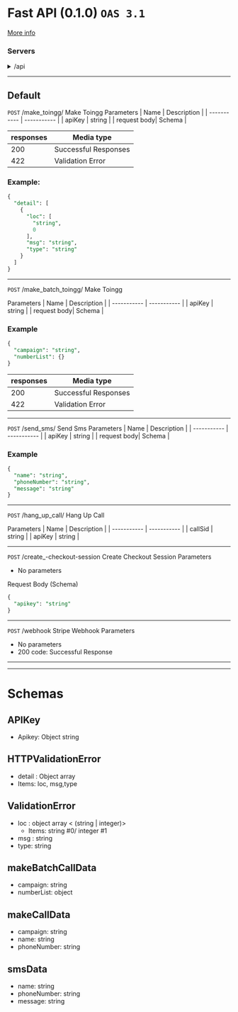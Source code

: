 # Fast API (0.1.0) `OAS 3.1`
[More info](https://call.toingg.com/api/openapi.json)


### Servers
<details>
<summary>/api</summary>
<br>
/api
</details>

---

## Default
`POST` /make_toingg/ Make Toingg
Parameters
| Name        | Description |
| ----------- | ----------- |
| apiKey      | string      |
| request body| Schema      |

| responses   | Media type  |
|-----------  | ----------  |
| 200         | Successful Responses|
| 422        |  Validation Error |

### Example:
```sql
{
  "detail": [
    {
      "loc": [
        "string",
        0
      ],
      "msg": "string",
      "type": "string"
    }
  ]
}
```

---

`POST` /make_batch_toingg/ Make Toingg

Parameters
| Name        | Description |
| ----------- | ----------- |
| apiKey      | string      |
| request body| Schema      |

### Example
```sql
{
  "campaign": "string",
  "numberList": {}
}
```

| responses   | Media type  |
|-----------  | ----------  |
| 200         | Successful Responses|
| 422        |  Validation Error |


---

`POST` /send_sms/ Send Sms
Parameters
| Name        | Description |
| ----------- | ----------- |
| apiKey      | string      |
| request body| Schema      |

### Example
```sql
{
  "name": "string",
  "phoneNumber": "string",
  "message": "string"
}
```

---

`POST` /hang_up_call/ Hang Up Call

Parameters
| Name        | Description |
| ----------- | ----------- |
| callSid      | string      |
| apiKey       | string      |

---

`POST` /create_-checkout-session Create Checkout Session
Parameters
- No parameters

Request Body (Schema)
```sql
{
  "apikey": "string"
}
```

---

`POST` /webhook Stripe Webhook
Parameters
- No parameters
- 200 code: Successful Response


---
---

# Schemas
## APIKey
- Apikey: Object string

## HTTPValidationError
- detail : Object array
- Items: loc, msg,type

## ValidationError
- loc : object array < (string | integer)>
  - Items: string #0/ integer #1
- msg : string
- type: string

## makeBatchCallData
- campaign: string
- numberList: object

## makeCallData
- campaign: string
- name: string
- phoneNumber: string

## smsData
- name: string
- phoneNumber: string
- message: string


